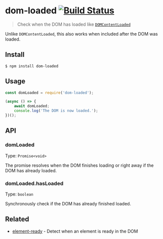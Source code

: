 # dom-loaded [![Build Status](https://travis-ci.org/sindresorhus/dom-loaded.svg?branch=master)](https://travis-ci.org/sindresorhus/dom-loaded)

> Check when the DOM has loaded like [`DOMContentLoaded`](https://developer.mozilla.org/en/docs/Web/Events/DOMContentLoaded)

Unlike `DOMContentLoaded`, this also works when included after the DOM was loaded.


## Install

```
$ npm install dom-loaded
```


## Usage

```js
const domLoaded = require('dom-loaded');

(async () => {
	await domLoaded;
	console.log('The DOM is now loaded.');
})();
```


## API

### domLoaded

Type: `Promise<void>`

The promise resolves when the DOM finishes loading or right away if the DOM has already loaded.

### domLoaded.hasLoaded

Type: `boolean`

Synchronously check if the DOM has already finished loaded.


## Related

- [element-ready](https://github.com/sindresorhus/element-ready) - Detect when an element is ready in the DOM
